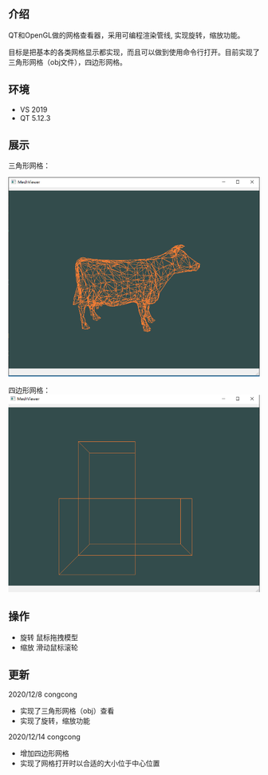 ## 介绍
QT和OpenGL做的网格查看器，采用可编程渲染管线, 实现旋转，缩放功能。

目标是把基本的各类网格显示都实现，而且可以做到使用命令行打开。目前实现了三角形网格（obj文件），四边形网格。

## 环境
* VS 2019
* QT 5.12.3

## 展示
三角形网格：

![img](image/tri.PNG)

四边形网格：
![img](image/quad.PNG)

## 操作

* 旋转 鼠标拖拽模型
* 缩放 滑动鼠标滚轮
  
## 更新

2020/12/8 congcong

* 实现了三角形网格（obj）查看
* 实现了旋转，缩放功能

2020/12/14 congcong

* 增加四边形网格
* 实现了网格打开时以合适的大小位于中心位置




